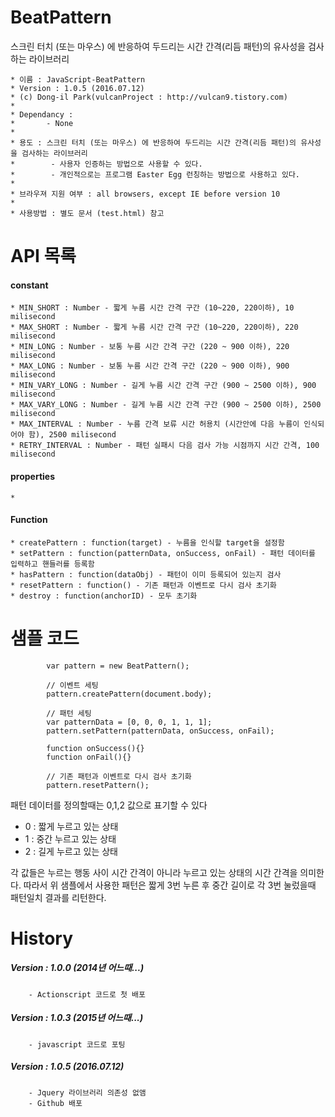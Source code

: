 # BeatPattern
스크린 터치 (또는 마우스) 에 반응하여 두드리는 시간 간격(리듬 패턴)의 유사성을 검사하는 라이브러리

	* 이름 : JavaScript-BeatPattern
	* Version : 1.0.5 (2016.07.12)
	* (c) Dong-il Park(vulcanProject : http://vulcan9.tistory.com)
	*
	* Dependancy :
	* 		- None
	*
	* 용도 : 스크린 터치 (또는 마우스) 에 반응하여 두드리는 시간 간격(리듬 패턴)의 유사성을 검사하는 라이브러리
	*        - 사용자 인증하는 방법으로 사용할 수 있다.
	*        - 개인적으로는 프로그램 Easter Egg 런칭하는 방법으로 사용하고 있다.
	*
	* 브라우져 지원 여부 : all browsers, except IE before version 10
	*
	* 사용방법 : 별도 문서 (test.html) 참고

# API 목록

#### constant
	* MIN_SHORT : Number - 짧게 누름 시간 간격 구간 (10~220, 220이하), 10 milisecond
	* MAX_SHORT : Number - 짧게 누름 시간 간격 구간 (10~220, 220이하), 220 milisecond
	* MIN_LONG : Number - 보통 누름 시간 간격 구간 (220 ~ 900 이하), 220 milisecond
	* MAX_LONG : Number - 보통 누름 시간 간격 구간 (220 ~ 900 이하), 900 milisecond
	* MIN_VARY_LONG : Number - 길게 누름 시간 간격 구간 (900 ~ 2500 이하), 900 milisecond
	* MAX_VARY_LONG : Number - 길게 누름 시간 간격 구간 (900 ~ 2500 이하), 2500 milisecond
	* MAX_INTERVAL : Number - 누름 간격 보류 시간 허용치 (시간안에 다음 누름이 인식되어야 함), 2500 milisecond
	* RETRY_INTERVAL : Number - 패턴 실패시 다음 검사 가능 시점까지 시간 간격, 100 milisecond

#### properties
	*

#### Function
	* createPattern : function(target) - 누름을 인식할 target을 설정함
	* setPattern : function(patternData, onSuccess, onFail) - 패턴 데이터를 입력하고 핸들러를 등록함
	* hasPattern : function(dataObj) - 패턴이 이미 등록되어 있는지 검사
	* resetPattern : function() - 기존 패턴과 이벤트로 다시 검사 초기화
	* destroy : function(anchorID) - 모두 초기화

# 샘플 코드

```
        var pattern = new BeatPattern();

        // 이벤트 세팅
        pattern.createPattern(document.body);

        // 패턴 세팅
        var patternData = [0, 0, 0, 1, 1, 1];
        pattern.setPattern(patternData, onSuccess, onFail);

        function onSuccess(){}
        function onFail(){}

        // 기존 패턴과 이벤트로 다시 검사 초기화
        pattern.resetPattern();
```
패턴 데이터를 정의할때는 0,1,2 값으로 표기할 수 있다
 - 0 : 짧게 누르고 있는 상태
 - 1 : 중간 누르고 있는 상태
 - 2 : 길게 누르고 있는 상태
 
각 값들은 누르는 행동 사이 시간 간격이 아니라 누르고 있는 상태의 시간 간격을 의미한다.
따라서 위 샘플에서 사용한 패턴은 짧게 3번 누른 후 중간 길이로 각 3번 눌렀을때 패턴일치 결과를 리턴한다.

# History

##### Version : 1.0.0 (2014년 어느때...)
		- Actionscript 코드로 첫 배포
##### Version : 1.0.3 (2015년 어느때...)
		- javascript 코드로 포팅
##### Version : 1.0.5 (2016.07.12)
		- Jquery 라이브러리 의존성 없앰
		- Github 배포
